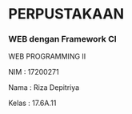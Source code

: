 <h1>PERPUSTAKAAN</h1>
<h3>WEB dengan Framework CI</h3>

<p>WEB PROGRAMMING II</p>
<p>NIM 		: 17200271</p>
<p>Nama 	: Riza Depitriya</p>
<p>Kelas 	: 17.6A.11</p>

<br>
<br>
